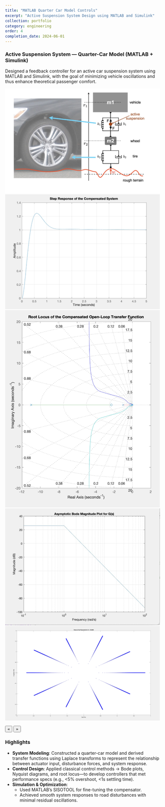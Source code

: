 ```yaml
---
title: "MATLAB Quarter Car Model Controls"
excerpt: "Active Suspension System Design using MATLAB and Simulink"
collection: portfolio
category: engineering
order: 4
completion_date: 2024-06-01
---
```


### Active Suspension System — Quarter-Car Model (MATLAB + Simulink)

Designed a feedback controller for an active car suspension system using MATLAB and Simulink, with the goal of minimizing vehicle oscillations and thus enhance theoretical passenger comfort.

<div class="glider-contain">
  <div class="glider">
    <img src="/images/control0.jpg" alt="Rover 2" class="content-image" />
    <img src="/images/control1.jpg" alt="Rover 2 course" class="content-image" />
    <img src="/images/control2.jpg" alt="Rover wiring" class="content-image" />
    <img src="/images/control3.jpg" alt="Rover wiring" class="content-image" />
    <img src="/images/control4.jpg" alt="Rover wiring" class="content-image" />
  </div>

  <button aria-label="Previous" class="glider-prev">«</button>
  <button aria-label="Next" class="glider-next">»</button>
  <div role="tablist" class="dots"></div>
</div>

### Highlights

- **System Modeling**: Constructed a quarter-car model and derived transfer functions using Laplace transforms to represent the relationship between actuator input, disturbance forces, and system response.
- **Control Design**: Applied classical control methods -> Bode plots, Nyquist diagrams, and root locus—to develop controllers that met performance specs (e.g., <5% overshoot, <1s settling time).
- **Simulation & Optimization**:
  - Used MATLAB’s SISOTOOL for fine-tuning the compensator.
  - Achieved smooth system responses to road disturbances with minimal residual oscillations.

<script>
  window.addEventListener('load', function(){
    new Glider(document.querySelector('.glider'), {
      slidesToShow: 1,
      dots: '.dots',
      draggable: true,
      arrows: {
        prev: '.glider-prev',
        next: '.glider-next'
      }
    });
  });
</script>
